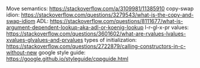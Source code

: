 Move semantics: https://stackoverflow.com/a/3109981/11385910
copy-swap idion: https://stackoverflow.com/questions/3279543/what-is-the-copy-and-swap-idiom
ADL: https://stackoverflow.com/questions/8111677/what-is-argument-dependent-lookup-aka-adl-or-koenig-lookup
l-r-gl-x-pr values: https://stackoverflow.com/questions/3601602/what-are-rvalues-lvalues-xvalues-glvalues-and-prvalues
types of initialization: https://stackoverflow.com/questions/2722879/calling-constructors-in-c-without-new
google style guide: https://google.github.io/styleguide/cppguide.html

